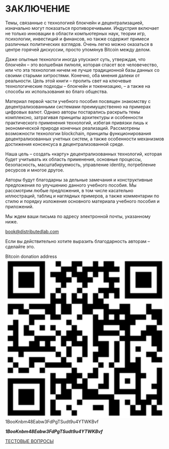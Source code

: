 # ЗАКЛЮЧЕНИЕ

Темы, связанные с технологией блокчейн и децентрализацией, изначально могут показаться противоречивыми. Индустрия включает не только инновации в области компьютерных наук, теории игр, психологии, инвестиций и финансов, но также содержит примеси различных политических взглядов. Очень легко можно оказаться в центре горячей дискуссии, просто упомянув Bitcoin между делом.

Даже опытные технологи иногда упускают суть, утверждая, что блокчейн – это волшебная пилюля, которая спасет все человечество, или что эта технология ничем не лучше традиционной базы данных со своими старыми хитростями. Конечно, оба мнения далеки от реальности. Цель этой книги – пролить свет на ключевые технологические подходы – блокчейн и токенизацию, – а также на способы их использования во благо общества.

Материал первой части учебного пособия посвящен знакомству с децентрализованными системами преимущественно на примерах цифровых валют. Однако авторы постарались раскрыть темы комплексно, затрагивая принципы архитектуры и особенности практического применения технологий, избегая привязки лишь к экономической природе конечных реализаций. Рассмотрены возможности технологии blockchain, принципы функционирования децентрализованных учетных систем, а также особенности механизмов достижения консенсуса в децентрализованной среде.

Наша цель – создать «карту» децентрализованных технологий, которая будет учитывать их область применения, основные процессы, безопасность, масштабируемость, управление identity, потребление ресурсов и многое другое.

Авторы будут благодарны за дельные замечания и конструктивные предложения по улучшению данного учебного пособия. Мы рассмотрим любые предложения, в том числе касательно иллюстраций, таблиц и наглядных примеров, а также комментарии по стилю и порядку изложения основного материала учебного пособия и приложений.

Мы ждем ваши письма по адресу электронной почты, указанному ниже.

<book@distributedlab.com>

Если вы действительно хотите выразить благодарность авторам – сделайте это.

Bitcoin donation address  
![QR code for bitcoin donation address](/resources/img/volume-3/Z.1-Conclusion/QR-code-for-bitcoin-donation-address.png "QR code for bitcoin donation address")  
1BooKnbm48Eabw3FdPgTSudt9u4YTWKBvf

***1BooKnbm48Eabw3FdPgTSudt9u4YTWKBvf***

[ТЕСТОВЫЕ ВОПРОСЫ](https://github.com/distributed-lab/blockchain-and-decentralized-systems-book/blob/main/chapters/volume-1/ru/9-test-questions.md) 